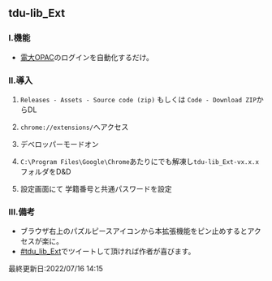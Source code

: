 ## tdu-lib_Ext

### Ⅰ.機能
- [電大OPAC](https://tdu-lib.mrcl.dendai.ac.jp/)のログインを自動化するだけ。

### Ⅱ.導入

1. `Releases - Assets - Source code (zip)` もしくは `Code - Download ZIP`からDL
2. `chrome://extensions/`へアクセス

3. デベロッパーモードオン

4. `C:\Program Files\Google\Chrome`あたりにでも解凍し`tdu-lib_Ext-vx.x.x`フォルダをD&D

5. 設定画面にて
学籍番号と共通パスワードを設定

### Ⅲ.備考
- ブラウザ右上のパズルピースアイコンから本拡張機能をピン止めするとアクセスが楽に。
- [#tdu_lib_Ext](https://twitter.com/search?q=%23tdu_lib_Ext)でツイートして頂ければ作者が喜びます。

最終更新日:2022/07/16 14:15
